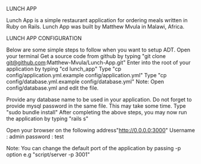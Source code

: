 LUNCH APP

Lunch App is a simple restaurant application for ordering meals written in Ruby on Rails.
Lunch App was built by Matthew Mvula in Malawi, Africa. 

LUNCH APP CONFIGURATION

Below are some simple steps to follow when you want to setup ADT.
Open your terminal Get a source code from github by typing "git clone git@github.com:Matthew-Mvula/Lunch-App.git" 
Enter into the root of your application by typing "cd lunch_app" Type "cp config/application.yml.example config/application.yml" 
Type "cp config/database.yml.example config/database.yml" Note: Open config/database.yml and edit the file. 

Provide any database name to be used in your application. Do not forget to provide mysql password in the same file. 
This may take some time. Type "sudo bundle install" After completing the above steps, you may now run the application 
by typing "rails s"

Open your browser on the following address"http://0.0.0.0:3000" Username : admin password : test  

Note: You can change the default port of the application by passing -p option e.g "script/server -p 3001"


